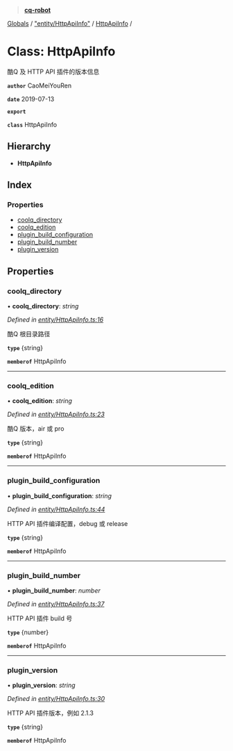 > **[cq-robot](../README.md)**

[Globals](../globals.md) / ["entity/HttpApiInfo"](../modules/_entity_httpapiinfo_.md) / [HttpApiInfo](_entity_httpapiinfo_.httpapiinfo.md) /

# Class: HttpApiInfo

酷Q 及 HTTP API 插件的版本信息

**`author`** CaoMeiYouRen

**`date`** 2019-07-13

**`export`** 

**`class`** HttpApiInfo

## Hierarchy

* **HttpApiInfo**

## Index

### Properties

* [coolq_directory](_entity_httpapiinfo_.httpapiinfo.md#coolq_directory)
* [coolq_edition](_entity_httpapiinfo_.httpapiinfo.md#coolq_edition)
* [plugin_build_configuration](_entity_httpapiinfo_.httpapiinfo.md#plugin_build_configuration)
* [plugin_build_number](_entity_httpapiinfo_.httpapiinfo.md#plugin_build_number)
* [plugin_version](_entity_httpapiinfo_.httpapiinfo.md#plugin_version)

## Properties

###  coolq_directory

• **coolq_directory**: *string*

*Defined in [entity/HttpApiInfo.ts:16](https://github.com/CaoMeiYouRen/node-cq-robot/blob/320aa4a/src/entity/HttpApiInfo.ts#L16)*

酷Q 根目录路径

**`type`** {string}

**`memberof`** HttpApiInfo

___

###  coolq_edition

• **coolq_edition**: *string*

*Defined in [entity/HttpApiInfo.ts:23](https://github.com/CaoMeiYouRen/node-cq-robot/blob/320aa4a/src/entity/HttpApiInfo.ts#L23)*

酷Q 版本，air 或 pro

**`type`** {string}

**`memberof`** HttpApiInfo

___

###  plugin_build_configuration

• **plugin_build_configuration**: *string*

*Defined in [entity/HttpApiInfo.ts:44](https://github.com/CaoMeiYouRen/node-cq-robot/blob/320aa4a/src/entity/HttpApiInfo.ts#L44)*

HTTP API 插件编译配置，debug 或 release

**`type`** {string}

**`memberof`** HttpApiInfo

___

###  plugin_build_number

• **plugin_build_number**: *number*

*Defined in [entity/HttpApiInfo.ts:37](https://github.com/CaoMeiYouRen/node-cq-robot/blob/320aa4a/src/entity/HttpApiInfo.ts#L37)*

HTTP API 插件 build 号

**`type`** {number}

**`memberof`** HttpApiInfo

___

###  plugin_version

• **plugin_version**: *string*

*Defined in [entity/HttpApiInfo.ts:30](https://github.com/CaoMeiYouRen/node-cq-robot/blob/320aa4a/src/entity/HttpApiInfo.ts#L30)*

HTTP API 插件版本，例如 2.1.3

**`type`** {string}

**`memberof`** HttpApiInfo